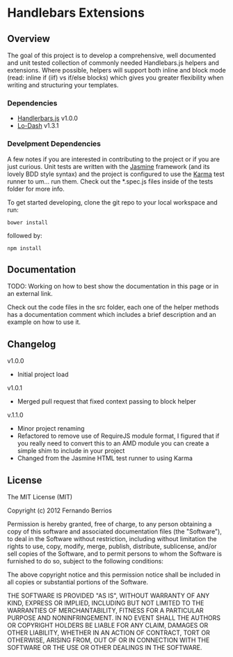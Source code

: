 # Handlebars Extensions

## Overview

The goal of this project is to develop a comprehensive, well documented and unit tested collection of commonly needed Handlebars.js helpers and extensions. Where possible, helpers will support both inline and block mode (read: inline if (iif) vs if/else blocks) which gives you greater flexibility when writing and structuring your templates.

### Dependencies

* [Handlerbars.js](http://handlebarsjs.com) v1.0.0
* [Lo-Dash](http://lodash.com/) v1.3.1

### Develpment Dependencies

A few notes if you are interested in contributing to the project or if you are just curious. Unit tests are written with the [Jasmine](http://pivotal.github.com/jasmine/) framework (and its lovely BDD style syntax) and the project is configured to use the [Karma](http://karma-runner.github.io/) test runner to um... run them. Check out the *.spec.js files inside of the tests folder for more info.

To get started developing, clone the git repo to your local workspace and run:

    bower install

followed by:

    npm install

## Documentation

TODO: Working on how to best show the documentation in this page or in an external link.

Check out the code files in the src folder, each one of the helper methods has a documentation comment which includes a brief description and an example on how to use it.

## Changelog

v1.0.0

* Initial project load

v1.0.1

* Merged pull request that fixed context passing to block helper

v.1.1.0

* Minor project renaming
* Refactored to remove use of RequireJS module format, I figured that if you really need to convert this to an AMD module you can create a simple shim to include in your project
* Changed from the Jasmine HTML test runner to using Karma

## License

The MIT License (MIT)

Copyright (c) 2012 Fernando Berrios

Permission is hereby granted, free of charge, to any person obtaining a copy of this software and associated documentation files (the "Software"), to deal in the Software without restriction, including without limitation the rights to use, copy, modify, merge, publish, distribute, sublicense, and/or sell copies of the Software, and to permit persons to whom the Software is furnished to do so, subject to the following conditions:

The above copyright notice and this permission notice shall be included in all copies or substantial portions of the Software.

THE SOFTWARE IS PROVIDED "AS IS", WITHOUT WARRANTY OF ANY KIND, EXPRESS OR IMPLIED, INCLUDING BUT NOT LIMITED TO THE WARRANTIES OF MERCHANTABILITY, FITNESS FOR A PARTICULAR PURPOSE AND NONINFRINGEMENT. IN NO EVENT SHALL THE AUTHORS OR COPYRIGHT HOLDERS BE LIABLE FOR ANY CLAIM, DAMAGES OR OTHER LIABILITY, WHETHER IN AN ACTION OF CONTRACT, TORT OR OTHERWISE, ARISING FROM, OUT OF OR IN CONNECTION WITH THE SOFTWARE OR THE USE OR OTHER DEALINGS IN THE SOFTWARE.
